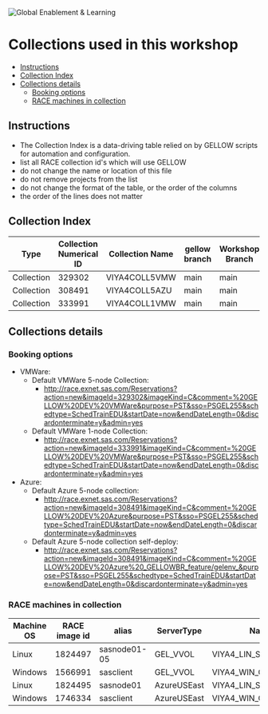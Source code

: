 ![Global Enablement & Learning](https://gelgitlab.race.sas.com/GEL/utilities/writing-content-in-markdown/-/raw/master/img/gel_banner_logo_tech-partners.jpg)

# Collections used in this workshop

* [Instructions](#instructions)
* [Collection Index](#collection-index)
* [Collections details](#collections-details)
  * [Booking options](#booking-options)
  * [RACE machines in collection](#race-machines-in-collection)

## Instructions

* The Collection Index is a data-driving table relied on by GELLOW scripts for automation and configuration.
* list all RACE collection id's which will use GELLOW
* do not change the name or location of this file
* do not remove projects from the list
* do not change the format of the table, or the order of the columns
* the order of the lines does not matter

## Collection Index

| Type | Collection Numerical ID | Collection Name | gellow branch | Workshop Branch | Visible to Partners | Loop Category |
|  ---  |  ---  |  ---  | --- | --- | --- | --- |
| Collection | 329302 | VIYA4COLL5VMW | main | main | yes | viya4 |
| Collection | 308491 | VIYA4COLL5AZU | main | main | yes | viya4 |
| Collection | 333991 | VIYA4COLL1VMW | main | main | yes | viya4 |

## Collections details

### Booking options

* VMWare:
  * Default VMWare 5-node Collection:
    * <http://race.exnet.sas.com/Reservations?action=new&imageId=329302&imageKind=C&comment=%20GELLOW%20DEV%20VMWare&purpose=PST&sso=PSGEL255&schedtype=SchedTrainEDU&startDate=now&endDateLength=0&discardonterminate=y&admin=yes>
  * Default VMWare 1-node Collection:
    * <http://race.exnet.sas.com/Reservations?action=new&imageId=333991&imageKind=C&comment=%20GELLOW%20DEV%20VMWare&purpose=PST&sso=PSGEL255&schedtype=SchedTrainEDU&startDate=now&endDateLength=0&discardonterminate=y&admin=yes>
* Azure:
  * Default Azure 5-node collection:
    * <http://race.exnet.sas.com/Reservations?action=new&imageId=308491&imageKind=C&comment=%20GELLOW%20DEV%20Azure&purpose=PST&sso=PSGEL255&schedtype=SchedTrainEDU&startDate=now&endDateLength=0&discardonterminate=y&admin=yes>
  * Default Azure 5-node collection self-deploy:
    * <http://race.exnet.sas.com/Reservations?action=new&imageId=308491&imageKind=C&comment=%20GELLOW%20DEV%20Azure%20_GELLOWBR_feature/gelenv_&purpose=PST&sso=PSGEL255&schedtype=SchedTrainEDU&startDate=now&endDateLength=0&discardonterminate=y&admin=yes>

### RACE machines in collection

| Machine OS | RACE image id | alias | ServerType | Name |
|  ---  |  ---  |  ---  | --- | --- |
| Linux | 1824497 | sasnode01-05 | GEL_VVOL | VIYA4_LIN_SERVER_VMW |
| Windows | 1566991 | sasclient | GEL_VVOL | VIYA4_WIN_CLIENT_VMW |
| Linux | 1824495 | sasnode01 | AzureUSEast | VIYA4_LIN_SERVER_AZU |
| Windows | 1746334 | sasclient | AzureUSEast | VIYA4_WIN_CLIENT_AZU |
